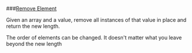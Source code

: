 ###[Remove Element](http://leetcode.com/onlinejudge#question_27)

Given an array and a value, remove all instances of that value in place and return the new length.

The order of elements can be changed. It doesn't matter what you leave beyond the new length

